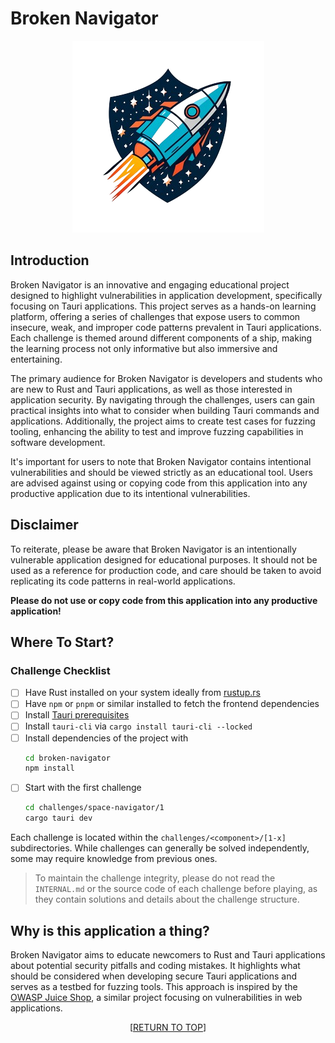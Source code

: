 <a name="readme-top"></a>
# Broken Navigator

<div align="center">
  <img src="images/logo.mini.nobg.png" alt="Broken Navigator Logo" title="Broken Navigator Logo">
</div>

## Introduction
Broken Navigator is an innovative and engaging educational project designed to highlight vulnerabilities in application development, specifically focusing on Tauri applications. This project serves as a hands-on learning platform, offering a series of challenges that expose users to common insecure, weak, and improper code patterns prevalent in Tauri applications. Each challenge is themed around different components of a ship, making the learning process not only informative but also immersive and entertaining.

The primary audience for Broken Navigator is developers and students who are new to Rust and Tauri applications, as well as those interested in application security. By navigating through the challenges, users can gain practical insights into what to consider when building Tauri commands and applications. Additionally, the project aims to create test cases for fuzzing tooling, enhancing the ability to test and improve fuzzing capabilities in software development.

It's important for users to note that Broken Navigator contains intentional vulnerabilities and should be viewed strictly as an educational tool. Users are advised against using or copying code from this application into any productive application due to its intentional vulnerabilities.

## Disclaimer

To reiterate, please be aware that Broken Navigator is an intentionally vulnerable application designed for educational purposes. It should not be used as a reference for production code, and care should be taken to avoid replicating its code patterns in real-world applications.

**Please do not use or copy code from this application into any productive application!**

## Where To Start?

 ### Challenge Checklist

- [ ] Have Rust installed on your system ideally from [rustup.rs](https://rustup.rs)
- [ ] Have `npm` or `pnpm` or similar installed to fetch the frontend dependencies
- [ ] Install [Tauri prerequisites](https://tauri.app/v1/guides/getting-started/prerequisites)
- [ ] Install `tauri-cli` via `cargo install tauri-cli --locked`
- [ ] Install dependencies of the project with 
    ```sh
    cd broken-navigator
    npm install
    ```
- [ ] Start with the first challenge 
    ```sh
    cd challenges/space-navigator/1
    cargo tauri dev
    ```

Each challenge is located within the `challenges/<component>/[1-x]` subdirectories. While challenges can generally be solved independently, some may require knowledge from previous ones.

> To maintain the challenge integrity, please do not read the `INTERNAL.md` or the source code of each challenge before playing, as they contain solutions and details about the challenge structure.


## Why is this application a thing?

Broken Navigator aims to educate newcomers to Rust and Tauri applications about potential security pitfalls and coding mistakes. It highlights what should be considered when developing secure Tauri applications and serves as a testbed for fuzzing tools. This approach is inspired by the [OWASP Juice Shop](https://owasp.org/www-project-juice-shop/), a similar project focusing on vulnerabilities in web applications.

<p align="center">[<a href="#readme-top">RETURN TO TOP</a>]</p>